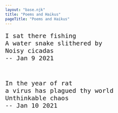```yaml
---
layout: "base.njk"
title: "Poems and Haikus"
pageTitle: "Poems and Haikus"
---
```



<pre style="font-size: 20px;">
I sat there fishing 
A water snake slithered by
Noisy cicadas
-- Jan 9 2021
</pre>
</br>

<pre style="font-size: 20px;">
In the year of rat
a virus has plagued thy world
Unthinkable chaos
-- Jan 10 2021
</pre>

